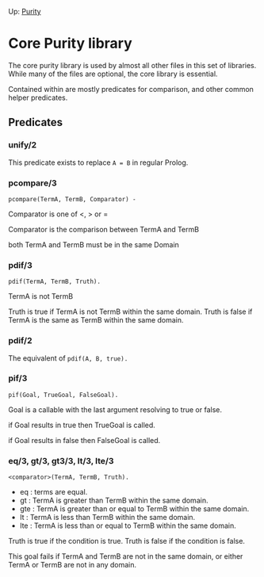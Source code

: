 Up: [Purity](intro.md)

# Core Purity library

The core purity library is used by almost all other files in this set of libraries. While many of the files are optional, the core library is essential.

Contained within are mostly predicates for comparison, and other common helper predicates.

## Predicates

### unify/2

This predicate exists to replace `A = B` in regular Prolog.

### pcompare/3

    pcompare(TermA, TermB, Comparator) -

Comparator is one of <, > or =

Comparator is the comparison between TermA and TermB

both TermA and TermB must be in the same Domain

### pdif/3

    pdif(TermA, TermB, Truth).

TermA is not TermB

Truth is true if TermA is not TermB within the same domain.
Truth is false if TermA is the same as TermB within the same domain.

### pdif/2

The equivalent of `pdif(A, B, true).`

### pif/3

    pif(Goal, TrueGoal, FalseGoal).

Goal is a callable with the last argument resolving to true or false.

if Goal results in true then TrueGoal is called.

if Goal results in false then FalseGoal is called.

### eq/3, gt/3, gt3/3, lt/3, lte/3

    <comparator>(TermA, TermB, Truth).

- eq : terms are equal.
- gt : TermA is greater than TermB within the same domain.
- gte : TermA is greater than or equal to TermB within the same domain.
- lt : TermA is less than TermB within the same domain.
- lte : TermA is less than or equal to TermB within the same domain.

Truth is true if the condition is true.
Truth is false if the condition is false.

This goal fails if TermA and TermB are not in the same domain, or either TermA or TermB are not in any domain.
